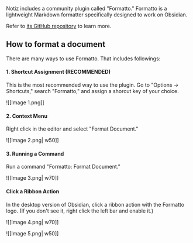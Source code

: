 Notiz includes a community plugin called "Formatto." Formatto is a lightweight Markdown formatter specifically designed to work on Obsidian.

Refer to [its GitHub repository](https://github.com/evasquare/formatto) to learn more.



## How to format a document
There are many ways to use Formatto. That includes followings:

#### 1. Shortcut Assignment (RECOMMENDED)
This is the most recommended way to use the plugin. Go to "Options -> Shortcuts," search "Formatto," and assign a shorcut key of your choice.

![[Image 1.png]]


#### 2. Context Menu
Right click in the editor and select "Format Document."

![[Image 2.png| w50]]


#### 3. Running a Command
Run a command "Formatto: Format Document."

![[Image 3.png| w70]]


#### Click a Ribbon Action
In the desktop version of Obsidian, click a ribbon action with the Formatto logo.
<font id="font__dim">(If you don't see it, right click the left bar and enable it.)</font>

![[Image 4.png| w70]]

![[Image 5.png| w50]]
